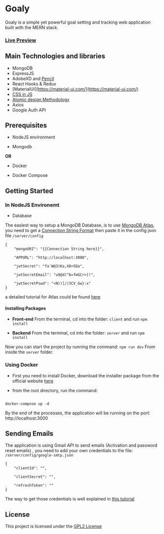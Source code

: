 # Goaly

Goaly is a simple yet powerful goal setting and tracking web application built with the MERN stack.

### [Live Preview](https://goaly.douara.me)

## Main Technologies and libraries

- MongoDB
- ExpressJS
- AdobeXD and [Pencil](https://pencil.evolus.vn/)
- React Hooks & Redux
- [MaterialUI](https://material-ui.com/](https://material-ui.com/)
- [CSS in JS](https://cssinjs.org/?v=v10.1.1)
- [Atomic design Methodology](https://atomicdesign.bradfrost.com/chapter-2/)
- Axios
- Google Auth API

## Prerequisites

- NodeJS environment

- Mongodb

**OR**

- Docker

- Docker Compose

## Getting Started

### In NodeJS Environemt

- Database

The easiest way to setup a MongoDB Database, is to use [MongoDB Atlas](<[https://www.mongodb.com/cloud/atlas](https://www.mongodb.com/cloud/atlas)>), you need to get a [Connection String Format](https://docs.mongodb.com/manual/reference/connection-string/) then paste it in the config json file `/server/config`

```
{
	"mongoURI": "{{Connection String here}}",

    "APPURL": "http://localhost:3000",

	"jwtSecret": "fa`W@3)Ka,X8>5Qa",

	"jwtSecretEmail": "u9@d)^6=fmGCr>[!",

	"jwtSecretPswd": "<N))]/)3CV_Gw}:x"
}
```

a detailed tutorial for Atlas could be found [here](<[https://docs.atlas.mongodb.com/getting-started/](https://docs.atlas.mongodb.com/getting-started/)>)

#### Installing Packages

- **Front-end**
  From the terminal, cd into the folder: `client` and run `npm install`

- **Backend**
  From the terminal, cd into the folder: `server` and run `npm install`

Now you can start the project by running the command: `npm run dev`
From inside the `server` folder.

### Using Docker

- First you need to install Docker, download the installer package from the official website [here](<[https://www.docker.com/products/docker-desktop](https://www.docker.com/products/docker-desktop)>)

- from the root directory, run the command:

```

docker-compose up -d

```

By the end of the processes, the application will be running on the port: http://localhost:3000

## Sending Emails

The application is using Gmail API to send emails (Activation and password reset emails) , you need to add your own credentials to the file: `/server/config/google-smtp.json`

```
{
	"clientId": "",

	"clientSecret": "",

	"refreshToken": ""
}
```

The way to get those credentials is well explained in [this tutorial](https://codeburst.io/sending-an-email-using-nodemailer-gmail-7cfa0712a799)

## License

This project is licensed under the [GPL2 License](https://github.com/DOUARA/goaly/blob/master/Licence)
